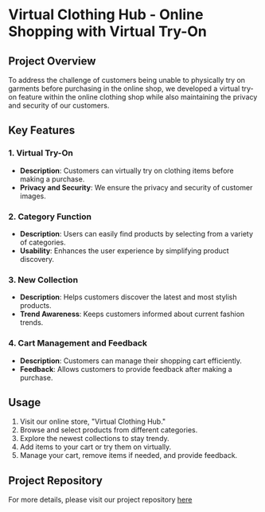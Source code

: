 # Virtual Clothing Hub - Online Shopping with Virtual Try-On

## Project Overview

To address the challenge of customers being unable to physically try on garments before purchasing in the online shop, we developed a virtual try-on feature within the online clothing shop while also maintaining the privacy and security of our customers.

## Key Features

### 1. Virtual Try-On

- **Description**: Customers can virtually try on clothing items before making a purchase.
- **Privacy and Security**: We ensure the privacy and security of customer images.



### 2. Category Function

- **Description**: Users can easily find products by selecting from a variety of categories.
- **Usability**: Enhances the user experience by simplifying product discovery.

### 3. New Collection

- **Description**: Helps customers discover the latest and most stylish products.
- **Trend Awareness**: Keeps customers informed about current fashion trends.

### 4. Cart Management and Feedback

- **Description**: Customers can manage their shopping cart efficiently.
- **Feedback**: Allows customers to provide feedback after making a purchase.

## Usage

1. Visit our online store, "Virtual Clothing Hub."
2. Browse and select products from different categories.
3. Explore the newest collections to stay trendy.
4. Add items to your cart or try them on virtually.
5. Manage your cart, remove items if needed, and provide feedback.

## Project Repository

For more details, please visit our project repository [here](https://github.com/Indranisarker/VirtualTryOn.git)

